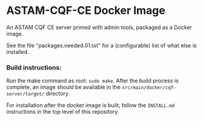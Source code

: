 # ASTAM-CQF-CE Docker Image
An ASTAM CQF CE server primed with admin tools, packaged as a Docker image.

See the file "packages.needed.01.txt" for a (configurable) list of what else is installed.

### Build instructions:
Run the make command as root: `sudo make`. After the build process is complete, an image should be available in the `src/main/docker/cqf-server/target/` directory.

For installation after the docker image is built, follow the `INSTALL.md` instructions in the top level of this repository.